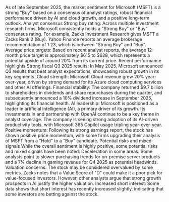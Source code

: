 As of late September 2025, the market sentiment for Microsoft (MSFT) is a strong "Buy" based on a consensus of analyst ratings, robust financial performance driven by AI and cloud growth, and a positive long-term outlook.
Analyst consensus
Strong buy rating: Across multiple investment research firms, Microsoft consistently holds a "Strong Buy" or "Buy" consensus rating.
For example, Zacks Investment Research gives MSFT a Zacks Rank 2 (Buy).
Yahoo Finance reports an average brokerage recommendation of 1.23, which is between "Strong Buy" and "Buy".
Average price targets: Based on recent analyst reports, the average 12-month price target is approximately $615 to $628, which represents a potential upside of around 20% from its current price.
Recent performance highlights
Strong fiscal Q3 2025 results: In May 2025, Microsoft announced Q3 results that beat analyst expectations, showcasing robust growth in its key segments.
Cloud strength: Microsoft Cloud revenue grew 20% year-over-year, driven by strong demand for its Azure cloud computing services and other AI offerings.
Financial stability: The company returned $9.7 billion to shareholders in dividends and share repurchases during the quarter, and subsequently announced a 10% dividend increase in September 2025, highlighting its financial health.
AI leadership: Microsoft is positioned as a leader in artificial intelligence (AI), a primary driver of its growth. Its investments in and partnership with OpenAI continue to be a key theme in analyst coverage.
The company is seeing strong adoption of its AI-driven productivity tools, with Microsoft 365 Copilot usage tripling year-over-year.
Positive momentum: Following its strong earnings report, the stock has shown positive price momentum, with some firms upgrading their analysis of MSFT from a "Hold" to a "Buy" candidate.
Potential risks and mixed signals
While the overall sentiment is highly positive, some potential risks and mixed signals have been noted:
Deceleration in some areas: Some analysts point to slower purchasing trends for on-premise server products and a 7% decline in gaming revenue for Q4 2025 as potential headwinds.
Valuation concerns: The stock may be considered overvalued by some metrics. Zacks notes that a Value Score of "D" could make it a poor pick for value-focused investors. However, other analysts argue that strong growth prospects in AI justify the higher valuation.
Increased short interest: Some data shows that short interest has recently increased slightly, indicating that some investors are betting against the stock. 